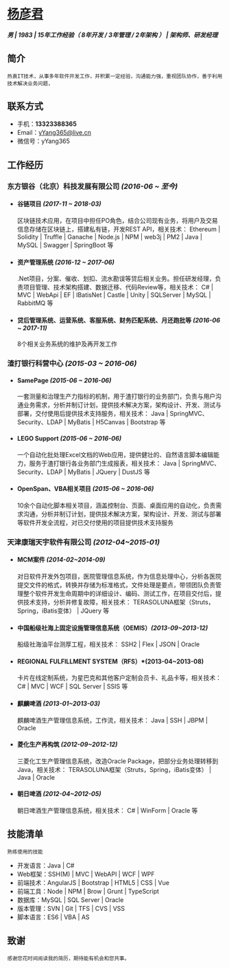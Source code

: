 # [杨彦君][yYangCV]

##### *男 | 1983 | 15年工作经验（ 8年开发 / 3年管理 / 2年架构 ） | 架构师、研发经理*

## 简介

    热衷IT技术，从事多年软件开发工作，并积累一定经验，沟通能力强，重视团队协作，善于利用技术解决业务问题，

## 联系方式

* 手机：**13323388365**
* Email：yYang365@live.cn
* 微信号：yYang365

## 工作经历

### 东方银谷（北京）科技发展有限公司 *(2016-06 ~ 至今)*

+ #### 谷链项目 *(2017-11 ~ 2018-03)*

    区块链技术应用，在项目中担任PO角色，结合公司现有业务，将用户及交易信息存储在区块链上，搭建私有链，开发REST API，相关技术： Ethereum | Solidity | Truffle | Ganache | Node.js | NPM | web3j | PM2 | Java | MySQL | Swagger | SpringBoot 等

- #### 资产管理系统 *(2016-12 ~ 2017-06)*

    .Net项目，分案、催收、划扣、流水勘误等贷后相关业务。担任研发经理，负责项目管理、技术架构搭建、数据迁移、代码Review等，相关技术： C# | MVC | WebApi | EF | IBatisNet | Castle | Unity | SQLServer | MySQL | RabbitMQ 等

* #### 贷后管理系统、运营系统、客服系统、财务匹配系统、月还跑批等 *(2016-06 ~ 2017-11)*

    8个相关业务系统的维护及再开发工作

### 渣打银行科营中心 *(2015-03 ~ 2016-06)*

+ #### SamePage *(2015-06 ~ 2016-06)*

    一套测量和治理生产力指标的机制，用于渣打银行的业务部门，负责与用户沟通业务需求，分析并制订计划，提供技术解决方案，架构设计、开发、测试与部署，交付使用后提供技术支持服务，相关技术： Java | SpringMVC、Security、LDAP | MyBatis | H5Canvas | Bootstrap 等

- #### LEGO Support *(2015-06 ~ 2016-06)*

    一个自动化批处理Excel文档的Web应用，提供健壮的、自然语言脚本编辑能力，服务于渣打银行各业务部门生成报表，相关技术： Java | SpringMVC、Security、LDAP | MyBatis | JQuery | DustJS 等

* #### OpenSpan、VBA相关项目 *(2015-06 ~ 2016-06)*

    10余个自动化脚本相关项目，涵盖控制台、页面、桌面应用的自动化，负责需求沟通，分析并制订计划，提供技术解决方案，架构设计、开发、测试与部署等软件开发全流程，对已交付使用的项目提供技术支持服务

### 天津康瑞天宇软件有限公司 *(2012-04~2015-01)*

+ #### MCM案件 *(2014-02~2014-09)*

    对日软件开发外包项目，医院管理信息系统，作为信息处理中心，分析各医院提交文件的格式，转换并存储为标准格式，文件处理是要点，带领团队负责管理整个软件开发生命周期中的详细设计、编码、测试工作，在项目交付后，提供技术支持，分析并修复故障，相关技术： TERASOLUNA框架（Struts，Spring，iBatis变体） | JQuery 等

- #### 中国船级社海上固定设施管理信息系统（OEMIS）*(2013-09~2013-12)*

    船级社海油平台测厚工程，相关技术： SSH2 | Flex | JSON | Oracle

* #### REGIONAL FULFILLMENT SYSTEM（RFS）*(2013-04~2013-08)

    卡片在线定制系统，为星巴克和其他客户定制会员卡、礼品卡等，相关技术： C# | MVC | WCF | SQL Server | SSIS 等

+ #### 麒麟啤酒 *(2013-01~2013-03)*

    麒麟啤酒生产管理信息系统，工作流，相关技术： Java | SSH | JBPM | Oracle

- #### 菱化生产再构筑 *(2012-09~2012-12)*

    三菱化工生产管理信息系统，改造Oracle Package，把部分业务处理转移到Java，相关技术： TERASOLUNA框架（Struts，Spring，iBatis变体） | Java | Oracle

* #### 朝日啤酒 *(2012-04~2012-05)*

    朝日啤酒生产管理信息系统，相关技术： C# | WinForm | Oracle 等

## 技能清单

    熟练使用的技能
* 开发语言：Java | C#
* Web框架：SSH(M) | MVC | WebAPI | WCF | WPF
* 前端技术：AngularJS | Bootstrap | HTML5 | CSS | Vue
* 前端工具：Node | NPM | Brow | Grunt | TypeScript
* 数据库：MySQL | SQL Server | Oracle
* 版本管理：SVN | Git | TFS | CVS | VSS
* 脚本语言：ES6 | VBA | AS

## 致谢

    感谢您花时间阅读我的简历，期待能有机会和您共事。

[yYangCV]:https://github.com/yYang365/MyNotes/blob/master/cv.md
